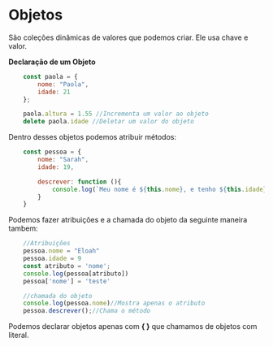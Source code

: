 # Objetos

São coleções dinâmicas de valores que podemos criar. Ele usa chave e valor.

**Declaração de um Objeto**
```javascript
    const paola = {
        nome: "Paola",
        idade: 21
    };

    paola.altura = 1.55 //Incrementa um valor ao objeto
    delete paola.idade //Deletar um valor do objeto
```

Dentro desses objetos podemos atribuir métodos:

```javascript
    const pessoa = {
        nome: "Sarah",
        idade: 19,

        descrever: function (){
            console.log(`Meu nome é ${this.nome}, e tenho ${this.idade} anos`)
        }
    }
```
Podemos fazer atribuições e a chamada do objeto da seguinte maneira tambem:

```javascript
    //Atribuições
    pessoa.nome = "Eloah"
    pessoa.idade = 9
    const atributo = 'nome'; 
    console.log(pessoa[atributo])
    pessoa['nome'] = 'teste'

    //chamada do objeto
    console.log(pessoa.nome)//Mostra apenas o atributo
    pessoa.descrever();//Chama o método
```

Podemos declarar objetos apenas com **{ }** que chamamos de objetos com literal.


